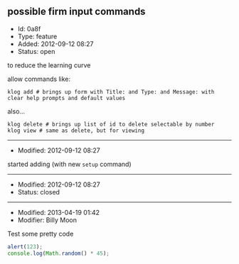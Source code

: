 ## possible firm input commands
+ Id: 0a8f
+ Type: feature
+ Added: 2012-09-12 08:27
+ Status: open

to reduce the learning curve

allow commands like:

    klog add # brings up form with Title: and Type: and Message: with clear help prompts and default values

also...

    klog delete # brings up list of id to delete selectable by number
    klog view # same as delete, but for viewing

---
+ Modified: 2012-09-12 08:27

started adding (with new `setup` command)

---
+ Modified: 2012-09-12 08:27
+ Status: closed

---
+ Modified: 2013-04-19 01:42
+ Modifier: Billy Moon

Test some pretty code

```javascript
alert(123);
console.log(Math.random() * 45);
```
